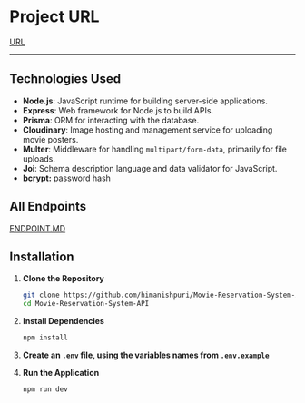 # Project URL

[URL](https://roadmap.sh/projects/movie-reservation-system)

---

## **Technologies Used**

-  **Node.js**: JavaScript runtime for building server-side applications.
-  **Express**: Web framework for Node.js to build APIs.
-  **Prisma**: ORM for interacting with the database.
-  **Cloudinary**: Image hosting and management service for uploading movie posters.
-  **Multer**: Middleware for handling `multipart/form-data`, primarily for file uploads.
-  **Joi**: Schema description language and data validator for JavaScript.
-  **bcrypt:** password hash

## All Endpoints

[ENDPOINT.MD](https://github.com/himanishpuri/Movie-Reservation-System-API/blob/main/ENDPOINT.MD)

## **Installation**

1. **Clone the Repository**

   ```bash
   git clone https://github.com/himanishpuri/Movie-Reservation-System-API.git
   cd Movie-Reservation-System-API
   ```

2. **Install Dependencies**

   ```bash
   npm install
   ```

3. **Create an `.env` file, using the variables names from `.env.example`**

4. **Run the Application**

   ```bash
   npm run dev
   ```
